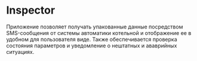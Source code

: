 # Inspector
Приложение позволяет получать упакованные данные посредством SMS-сообщения от системы автоматики котельной и отображение ее в удобном для пользователя виде. Также обеспечивается проверка состояния параметров и уведомление о нештатных и ававрийных ситуациях.
